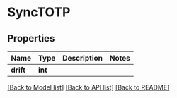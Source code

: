 # SyncTOTP


## Properties

Name | Type | Description | Notes
------------ | ------------- | ------------- | -------------
**drift** | **int** |  | 

[[Back to Model list]](../README.md#models) [[Back to API list]](../README.md#api-endpoints) [[Back to README]](../README.md)


